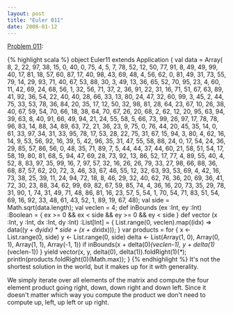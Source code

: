 ```yaml
---
layout: post
title: "Euler 011"
date: 2008-01-12
---
```


[Problem 011]\:

{% highlight scala %}
object Euler11 extends Application {
  val data = Array(
     8,  2, 22, 97, 38, 15,  0, 40,  0, 75,  4,  5,  7, 78, 52, 12, 50, 77, 91,  8,
    49, 49, 99, 40, 17, 81, 18, 57, 60, 87, 17, 40, 98, 43, 69, 48,  4, 56, 62,  0,
    81, 49, 31, 73, 55, 79, 14, 29, 93, 71, 40, 67, 53, 88, 30,  3, 49, 13, 36, 65,
    52, 70, 95, 23,  4, 60, 11, 42, 69, 24, 68, 56,  1, 32, 56, 71, 37,  2, 36, 91,
    22, 31, 16, 71, 51, 67, 63, 89, 41, 92, 36, 54, 22, 40, 40, 28, 66, 33, 13, 80,
    24, 47, 32, 60, 99,  3, 45,  2, 44, 75, 33, 53, 78, 36, 84, 20, 35, 17, 12, 50,
    32, 98, 81, 28, 64, 23, 67, 10, 26, 38, 40, 67, 59, 54, 70, 66, 18, 38, 64, 70,
    67, 26, 20, 68,  2, 62, 12, 20, 95, 63, 94, 39, 63,  8, 40, 91, 66, 49, 94, 21,
    24, 55, 58,  5, 66, 73, 99, 26, 97, 17, 78, 78, 96, 83, 14, 88, 34, 89, 63, 72,
    21, 36, 23,  9, 75,  0, 76, 44, 20, 45, 35, 14,  0, 61, 33, 97, 34, 31, 33, 95,
    78, 17, 53, 28, 22, 75, 31, 67, 15, 94,  3, 80,  4, 62, 16, 14,  9, 53, 56, 92,
    16, 39,  5, 42, 96, 35, 31, 47, 55, 58, 88, 24,  0, 17, 54, 24, 36, 29, 85, 57,
    86, 56,  0, 48, 35, 71, 89,  7,  5, 44, 44, 37, 44, 60, 21, 58, 51, 54, 17, 58,
    19, 80, 81, 68,  5, 94, 47, 69, 28, 73, 92, 13, 86, 52, 17, 77,  4, 89, 55, 40,
     4, 52,  8, 83, 97, 35, 99, 16,  7, 97, 57, 32, 16, 26, 26, 79, 33, 27, 98, 66,
    88, 36, 68, 87, 57, 62, 20, 72,  3, 46, 33, 67, 46, 55, 12, 32, 63, 93, 53, 69,
     4, 42, 16, 73, 38, 25, 39, 11, 24, 94, 72, 18,  8, 46, 29, 32, 40, 62, 76, 36,
    20, 69, 36, 41, 72, 30, 23, 88, 34, 62, 99, 69, 82, 67, 59, 85, 74,  4, 36, 16,
    20, 73, 35, 29, 78, 31, 90,  1, 74, 31, 49, 71, 48, 86, 81, 16, 23, 57,  5, 54,
     1, 70, 54, 71, 83, 51, 54, 69, 16, 92, 33, 48, 61, 43, 52,  1, 89, 19, 67, 48);
  val side = Math.sqrt(data.length);
  val veclen = 4;
  def inBounds (ex :Int, ey :Int) :Boolean = {
    ex >= 0 && ex < side && ey >= 0 && ey < side
  }
  def vector (x :Int, y :Int, dx :Int, dy :Int) :List[Int] = {
    List.range(0, veclen).map((idx) => data((y + dy*idx) * side + (x + dx*idx)));
  }
  var products = for {
    x <- List.range(0, side)
    y <- List.range(0, side)
    delta <- List(Array(1, 0), Array(0, 1), Array(1, 1), Array(-1, 1))
    if inBounds(x + delta(0)*(veclen-1), y + delta(1)*(veclen-1))
  } yield vector(x, y, delta(0), delta(1)).foldRight(1)(_*_);
  println(products.foldRight(0)(Math.max));
}
{% endhighlight %}
It's not the shortest solution in the world, but it makes up for it with generality.

We simply iterate over all elements of the matrix and compute the four element product going right, down, down right and down left. Since it doesn't matter which way you compute the product we don't need to compute up, left, up left or up right.



[Problem 011]: http://projecteuler.net/index.php?section=problems&id=11
